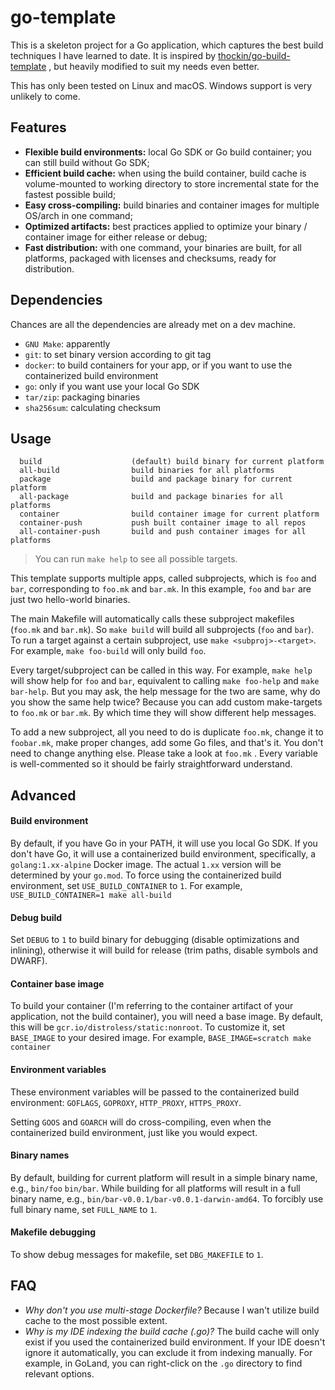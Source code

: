 # go-template

This is a skeleton project for a Go application, which captures the best build techniques I have learned to date. It is inspired by [thockin/go-build-template](https://github.com/thockin/go-build-template) , but heavily modified to suit my needs even better.

This has only been tested on Linux and macOS. Windows support is very unlikely to come.

## Features

- **Flexible build environments:** local Go SDK or Go build container; you can still build without Go SDK;
- **Efficient build cache:** when using the build container, build cache is volume-mounted to working directory to store incremental state for the fastest possible build;
- **Easy cross-compiling:** build binaries and container images for multiple OS/arch in one command;
- **Optimized artifacts:** best practices applied to optimize your binary / container image for either release or debug;
- **Fast distribution:** with one command, your binaries are built, for all platforms, packaged with licenses and checksums, ready for distribution.

## Dependencies

Chances are all the dependencies are already met on a dev machine.

- `GNU Make`: apparently
- `git`: to set binary version according to git tag
- `docker`: to build containers for your app, or if you want to use the containerized build environment
- `go`: only if you want use your local Go SDK
- `tar/zip`: packaging binaries
- `sha256sum`: calculating checksum

## Usage

```
  build                    (default) build binary for current platform
  all-build                build binaries for all platforms
  package                  build and package binary for current platform
  all-package              build and package binaries for all platforms
  container                build container image for current platform
  container-push           push built container image to all repos
  all-container-push       build and push container images for all platforms
```

> You can run `make help` to see all possible targets.

This template supports multiple apps, called subprojects, which is `foo` and `bar`, corresponding to `foo.mk` and `bar.mk`. In this example, `foo` and `bar` are just two hello-world binaries.

The main Makefile will automatically calls these subproject makefiles (`foo.mk` and `bar.mk`). So `make build` will build all subprojects (`foo` and `bar`). To run a target against a certain subproject, use `make <subproj>-<target>`. For example, `make foo-build` will only build `foo`.

Every target/subproject can be called in this way. For example, `make help` will show help for `foo` and `bar`, equivalent to calling `make foo-help` and `make bar-help`. But you may ask, the help message for the two are same, why do you show the same help twice? Because you can add custom make-targets to `foo.mk` or `bar.mk`. By which time they will show different help messages.

To add a new subproject, all you need to do is duplicate `foo.mk`, change it to `foobar.mk`, make proper changes, add some Go files, and that's it. You don't need to change anything else. Please take a look at `foo.mk` . Every variable is well-commented so it should be fairly straightforward understand.

## Advanced

#### Build environment

By default, if you have Go in your PATH, it will use you local Go SDK. If you don't have Go, it will use a containerized build environment, specifically, a `golang:1.xx-alpine` Docker image. The actual `1.xx` version will be determined by your `go.mod`. To force using the containerized build environment, set `USE_BUILD_CONTAINER` to `1`. For example, `USE_BUILD_CONTAINER=1 make all-build`

#### Debug build

Set `DEBUG` to `1` to build binary for debugging (disable optimizations and inlining), otherwise it will build for release (trim paths, disable symbols and DWARF).

#### Container base image

To build your container (I'm referring to the container artifact of your application, not the build container), you will need a base image. By default, this will be `gcr.io/distroless/static:nonroot`. To customize it, set `BASE_IMAGE` to your desired image. For example, `BASE_IMAGE=scratch make container`

#### Environment variables

These environment variables will be passed to the containerized build environment: `GOFLAGS`, `GOPROXY`, `HTTP_PROXY`, `HTTPS_PROXY`.

Setting `GOOS` and `GOARCH` will do cross-compiling, even when the containerized build environment, just like you would expect.

#### Binary names

By default, building for current platform will result in a simple binary name, e.g., `bin/foo` `bin/bar`. While building for all platforms will result in a full binary name, e.g., `bin/bar-v0.0.1/bar-v0.0.1-darwin-amd64`. To forcibly use full binary name, set `FULL_NAME` to `1`.

#### Makefile debugging

To show debug messages for makefile, set `DBG_MAKEFILE` to `1`.

## FAQ

- *Why don't you use multi-stage Dockerfile?* Because I wan't utilize build cache to the most possible extent.
- *Why is my IDE indexing the build cache (.go)?* The build cache will only exist if you used the containerized build environment. If your IDE doesn't ignore it automatically, you can exclude it from indexing manually. For example, in GoLand, you can right-click on the `.go` directory to find relevant options.